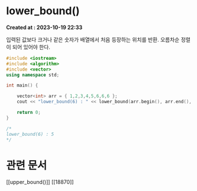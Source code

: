 # lower_bound() 
**Created at : 2023-10-19 22:33**

입력된 값보다 크거나 같은 숫자가 배열에서 처음 등장하는 위치를 반환. 오름차순 정렬이 되어 있어야 한다.

```cpp
#include <iostream>
#include <algorithm>
#include <vector>
using namespace std;

int main() {

	vector<int> arr = { 1,2,3,4,5,6,6,6 };
	cout << "lower_bound(6) : " << lower_bound(arr.begin(), arr.end(), 6) - arr.begin() << endl;

	return 0;
}

/*
lower_bound(6) : 5
*/
```


# 관련 문서
[[upper_bound()]]
[[18870]]
